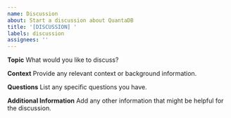```yaml
---
name: Discussion
about: Start a discussion about QuantaDB
title: '[DISCUSSION] '
labels: discussion
assignees: ''
---
```


**Topic**
What would you like to discuss?

**Context**
Provide any relevant context or background information.

**Questions**
List any specific questions you have.

**Additional Information**
Add any other information that might be helpful for the discussion. 